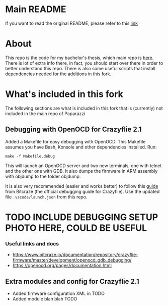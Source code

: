 # Main README
If you want to read the original README, please refer to this [link](https://github.com/paparazzi/paparazzi/)

# About
This repo is the code for my bachelor's thesis, which main repo is [here](https://github.com/Pelochus/bt-crazyflies/).
There is lot of extra info there, in fact, you should start over there in order to better understand this repo.
There is also some useful scripts that install dependencies needed for the additions in this fork.

# What's included in this fork
The following sections are what is included in this fork that is (currently) not included in the main repo of Paparazzi

## Debugging with OpenOCD for Crazyflie 2.1
Added a Makefile for easy debugging with OpenOCD. This Makefile assumes you have Bash, Konsole and other dependencies installed.
Run:

```make -f Makefile.debug```

This will launch an OpenOCD server and two new terminals, one with telnet and the other one with GDB.
It also dumps the firmware in ARM assembly with objdump to the folder objdump.

It is also very recommended (easier and works better) to follow this
[guide](https://www.bitcraze.io/documentation/repository/crazyflie-firmware/master/development/openocd_gdb_debugging/)
from Bitcraze (the official debugging guide for Crazyflie).
Use the updated file ```.vscode/launch.json``` from this repo.

# TODO INCLUDE DEBUGGING SETUP PHOTO HERE, COULD BE USEFUL

### Useful links and docs
- https://www.bitcraze.io/documentation/repository/crazyflie-firmware/master/development/openocd_gdb_debugging/
- https://openocd.org/pages/documentation.html

## Extra modules and config for Crazyflie 2.1
- Added firmware configuration XML in TODO
- Added module blah blah TODO
